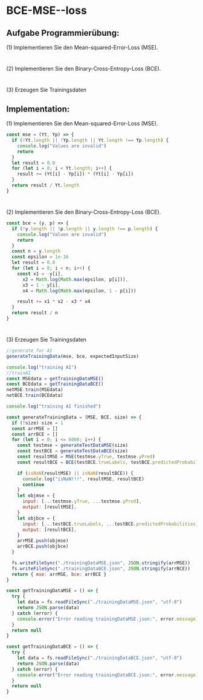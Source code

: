 # BCE-MSE--loss

## Aufgabe Programmierübung:
(1) Implementieren Sie den Mean-squared-Error-Loss (MSE).
#
(2) Implementieren Sie den Binary-Cross-Entropy-Loss (BCE).
#
(3) Erzeugen Sie Trainingsdaten

## Implementation:

(1) Implementieren Sie den Mean-squared-Error-Loss (MSE).
```JavaScript
const mse = (Yt, Yp) => {
  if (!Yt.length || !Yp.length || Yt.length !== Yp.length) {
    console.log("Values are invalid")
    return
  }
  let result = 0.0
  for (let i = 0; i < Yt.length; i++) {
    result += (Yt[i] - Yp[i]) * (Yt[i] - Yp[i])
  }
  return result / Yt.length
}
```
#
(2) Implementieren Sie den Binary-Cross-Entropy-Loss (BCE).
```JavaScript
const bce = (y, p) => {
  if (!y.length || !p.length || y.length !== p.length) {
    console.log("Values are invalid")
    return
  }
  const n = y.length
  const epsilon = 1e-16
  let result = 0.0
  for (let i = 0; i < n; i++) {
    const x1 = -y[i],
      x2 = Math.log(Math.max(epsilon, p[i])),
      x3 = 1 - y[i],
      x4 = Math.log(Math.max(epsilon, 1 - p[i]))

    result += x1 * x2 - x3 * x4
  }
  return result / n
}
```
#
(3) Erzeugen Sie Trainingsdaten

```JavaScript
//generate for AI
generateTrainingData(mse, bce, expectedInputSize)

console.log("training AI")
//trainAI
const MSEdata = getTrainingDataMSE()
const BCEdata = getTrainingDataBCE()
netMSE.train(MSEdata)
netBCE.train(BCEdata)

console.log("training AI finished")

```

```JavaScript
const generateTrainingData = (MSE, BCE, size) => {
  if (!size) size = 1
  const arrMSE = []
  const arrBCE = []
  for (let i = 0; i <= 6000; i++) {
    const testmse = generateTestDataMSE(size)
    const testBCE = generateTestDataBCE(size)
    const resultMSE = MSE(testmse.yTrue, testmse.yPred)
    const resultBCE = BCE(testBCE.trueLabels, testBCE.predictedProbabilities)

    if (isNaN(resultMSE) || isNaN(resultBCE)) {
      console.log("isNaN!!!", resultMSE, resultBCE)
      continue
    }
    let objmse = {
      input: [...testmse.yTrue, ...testmse.yPred],
      output: [resultMSE],
    }
    let objbce = {
      input: [...testBCE.trueLabels, ...testBCE.predictedProbabilities],
      output: [resultBCE],
    }
    arrMSE.push(objmse)
    arrBCE.push(objbce)
  }

  fs.writeFileSync("./trainingDataMSE.json", JSON.stringify(arrMSE))
  fs.writeFileSync("./trainingDataBCE.json", JSON.stringify(arrBCE))
  return { mse: arrMSE, bce: arrBCE }
}
```

```JavaScript
const getTrainingDataMSE = () => {
  try {
    let data = fs.readFileSync("./trainingDataMSE.json", "utf-8")
    return JSON.parse(data)
  } catch (error) {
    console.error("Error reading trainingDataMSE.json:", error.message)
  }
  return null
}
```

```JavaScript
const getTrainingDataBCE = () => {
  try {
    let data = fs.readFileSync("./trainingDataBCE.json", "utf-8")
    return JSON.parse(data)
  } catch (error) {
    console.error("Error reading trainingDataBCE.json:", error.message)
  }
  return null
}
```

